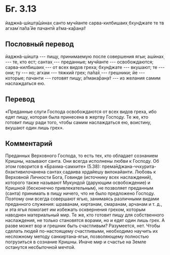 # Бг. 3.13

йаджн̃а-ш́ишт̣а̄ш́инах̣ санто мучйанте сарва-килбишаих̣ бхун̃джате те тв агхам̇
па̄па̄ йе пачантй а̄тма-ка̄ран̣а̄т

## Пословный перевод

йаджн̃а-ш́ишт̣а --- пищу, принимаемую после совершения ягьи; аш́инах̣ --- те,
кто ест; сантах̣ --- преданные; мучйанте --- освобождаются;
сарва-килбишаих̣ --- от всех видов греха; бхун̃джате --- вкушают; те ---
они; ту --- но; агхам --- тяжкий грех; па̄па̄х̣ --- грешники; йе ---
которые; пачанти --- готовят пищу; а̄тмака̄ран̣а̄т --- из желания самим
наслаждаться ею.

## Перевод

«Преданные слуги Господа освобождаются от всех видов греха, ибо едят
пищу, которая была принесена в жертву Господу. Те же, кто готовит пищу
ради того, чтобы самим наслаждаться ею, воистину, вкушают один лишь
грех».

## Комментарий

Преданных Верховного Господа, то есть тех, кто обладает сознанием
Кришны, называют санта. Они всегда исполнены любви к Господу. Об этом
говорится в «Брахма-самхите» (5.38):
према̄н̃джана-ччхурита-бхактивилочанена сантах̣ садаива хр̣дайешу
вилокайанти. Любовь к Верховной Личности Бога, Говинде (источнику всех
наслаждений), которого также называют Мукундой (дарующим освобождение) и
Кришной (бесконечно привлекательным), не позволяет преданным (санта)
принимать в пищу ничего, что не было предложено Господу. Поэтому они
всегда совершают ягью, занимаясь различными видами преданного служения:
шраванам, киртанам, смаранам, арчанам и т. д., и эта ягья помогает им
избежать осквернения грехом, которым наводнен материальный мир. Те же,
кто готовит пищу для собственного наслаждения, не только становятся
ворами, но и едят один лишь грех. А разве может вор и грешник быть
счастливым? Разумеется, нет. Чтобы сделать людей по-настоящему
счастливыми, необходимо научить их несложному методу санкиртана-ягьи,
позволяющему полностью погрузиться в сознание Кришны. Иначе мир и
счастье на Земле останутся несбыточной мечтой.
